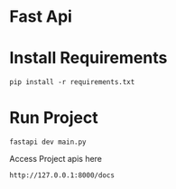 # Fast Api

# Install Requirements
```commandline
pip install -r requirements.txt
```

# Run Project
```commandline
fastapi dev main.py
```
Access Project apis here
```commandline
http://127.0.0.1:8000/docs
```